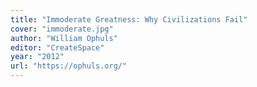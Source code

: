 ```yaml
---
title: "Immoderate Greatness: Why Civilizations Fail"
cover: "immoderate.jpg"
author: "William Ophuls"
editor: "CreateSpace"
year: "2012"
url: "https://ophuls.org/"
---
```

